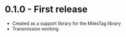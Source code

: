 # 0.1.0 - First release

- Created as a support library for the MilesTag library
- Transmission working